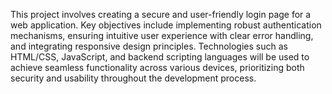 This project involves creating a secure and user-friendly login page for a web application. Key objectives include implementing robust authentication mechanisms, ensuring intuitive user experience with clear error handling, and integrating responsive design principles. Technologies such as HTML/CSS, JavaScript, and backend scripting languages will be used to achieve seamless functionality across various devices, prioritizing both security and usability throughout the development process.
